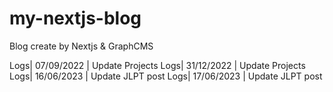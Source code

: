 # my-nextjs-blog
Blog create by Nextjs &amp; GraphCMS

Logs| 07/09/2022 | Update Projects
Logs| 31/12/2022 | Update Projects
Logs| 16/06/2023 | Update JLPT post
Logs| 17/06/2023 | Update JLPT post
